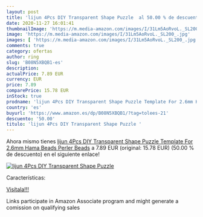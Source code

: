 ```yaml
---
layout: post
title: 'lijun 4Pcs DIY Transparent Shape Puzzle  al 50.00 % de descuento'
date: 2020-11-27 16:01:41
thumbnailImage: 'https://m.media-amazon.com/images/I/31Lm5AoRvoL._SL200_.jpg'
image: 'https://m.media-amazon.com/images/I/31Lm5AoRvoL._SL200_.jpg'
images: [ 'https://m.media-amazon.com/images/I/31Lm5AoRvoL._SL200_.jpg' ]
comments: true
category: ofertas
author: ring
slug: 'B08N5XBQB1-es'
description:
actualPrice: 7.89 EUR
currency: EUR
price: 7.89
comparePrice: 15.78 EUR
inStock: true
prodname: 'lijun 4Pcs DIY Transparent Shape Puzzle Template For 2.6mm Hama Beads Perler Beads'
country: 'es'
buyurl: 'https://www.amazon.es/dp/B08N5XBQB1/?tag=tolees-21'
descuento: '50.00'
titulo: 'lijun 4Pcs DIY Transparent Shape Puzzle '
---
```


Ahora mismo tienes [lijun 4Pcs DIY Transparent Shape Puzzle Template For 2.6mm Hama Beads Perler Beads](https://www.amazon.es/dp/B08N5XBQB1/?tag=tolees-21) a 7.89 EUR (original: 15.78 EUR) (50.00 %  de descuento) en el siguiente enlace!

[![lijun 4Pcs DIY Transparent Shape Puzzle ](https://m.media-amazon.com/images/I/31Lm5AoRvoL._SL200_.jpg)](https://www.amazon.es/dp/B08N5XBQB1/?tag=tolees-21)

Características:


[Visítala!!!](https://www.amazon.es/dp/B08N5XBQB1/?tag=tolees-21)

Links participate in Amazon Associate program and might generate a comission on qualifying sales
